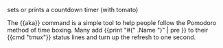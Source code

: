 sets or prints a countdown timer (with tomato)

The {{aka}} command is a simple tool to help people follow the  Pomodoro method of time boxing. Many add {{print "#(" .Name ")" | pre }} to their {{cmd "tmux"}} status lines and turn up the refresh to one second.

